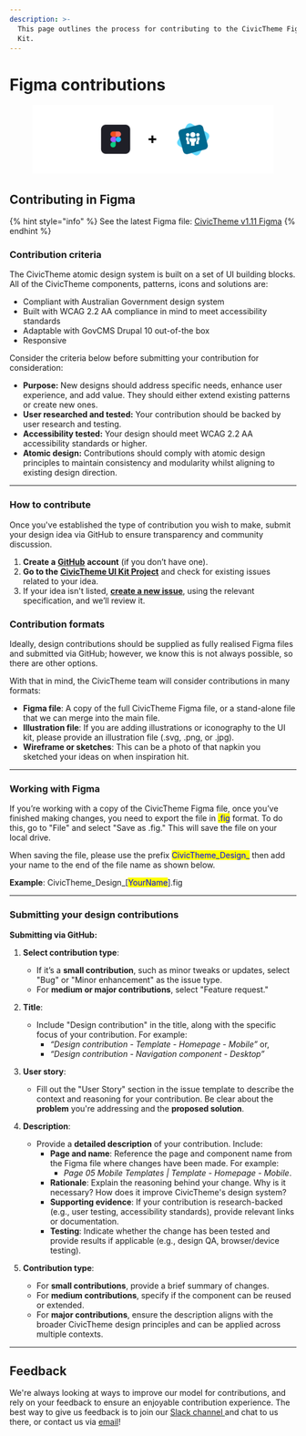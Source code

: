 ```yaml
---
description: >-
  This page outlines the process for contributing to the CivicTheme Figma UI
  Kit.
---
```


# Figma contributions



<figure><img src="../.gitbook/assets/Figma and CivicTheme.png" alt=""><figcaption></figcaption></figure>

## Contributing in Figma

{% hint style="info" %}
See the latest Figma file: [CivicTheme v1.11 Figma](https://www.figma.com/design/HwfKa9eD0oq474wffZYzg4/CivicTheme--Design-System-v1.11?node-id=0-1\&p=f\&t=6cPqnINOz9SUHxvW-0)
{% endhint %}

### Contribution criteria

The CivicTheme atomic design system is built on a set of UI building blocks. All of the CivicTheme components, patterns, icons and solutions are:

* Compliant with Australian Government design system&#x20;
* Built with WCAG 2.2 AA compliance in mind to meet accessibility standards
* &#x20;Adaptable with GovCMS Drupal 10 out-of-the box&#x20;
* Responsive&#x20;

Consider the criteria below before submitting your contribution for consideration: &#x20;

* **Purpose:** New designs should address specific needs, enhance user experience, and add value. They should either extend existing patterns or create new ones.&#x20;
* **User researched and tested:** Your contribution should be backed by user research and testing.
* **Accessibility tested:** Your design should meet WCAG 2.2 AA  accessibility standards or higher.
* **Atomic design:** Contributions should comply with atomic design principles to maintain consistency and modularity whilst aligning to existing design direction.



***

### How to contribute

Once you've established the type of contribution you wish to make, submit your design idea via GitHub to ensure transparency and community discussion.

1. **Create a** [**GitHub**](https://www.github.com) **account** (if you don’t have one).
2. **Go to the** [**CivicTheme UI Kit Project**](https://github.com/orgs/civictheme/projects/1/views/1) and check for existing issues related to your idea.
3. If your idea isn't listed, [**create a new issue**](https://github.com/civictheme/uikit/issues), using the relevant specification, and we’ll review it.

### Contribution formats

Ideally, design contributions should be supplied as fully realised Figma files and submitted via GitHub; however, we know this is not always possible, so there are other options.

With that in mind, the CivicTheme team will consider contributions in many formats:

* **Figma file**: A copy of the full CivicTheme Figma file, or a stand-alone file that we can merge into the main file.
* **Illustration file**: If you are adding illustrations or iconography to the UI kit, please provide an illustration file (.svg, .png, or .jpg).
* **Wireframe or sketches**: This can be a photo of that napkin you sketched your ideas on when inspiration hit.



***

### Working with Figma

If you’re working with a copy of the CivicTheme Figma file, once you’ve finished making changes, you need to export the file in <mark style="color:blue;">.fig</mark> format. To do this, go to "File" and select "Save as .fig." This will save the file on your local drive.

When saving the file, please use the prefix <mark style="color:blue;">CivicTheme\_Design\_</mark> then add your name to the end of the file name as shown below.

**Example**: CivicTheme\_Design\_\[<mark style="color:blue;">YourName</mark>].fig



***

### Submitting your design contributions

**Submitting via GitHub:**

1. **Select contribution type**:
   * If it’s a **small contribution**, such as minor tweaks or updates, select "Bug" or "Minor enhancement" as the issue type.
   * For **medium or major contributions**, select "Feature request."
2. **Title**:
   * Include "Design contribution" in the title, along with the specific focus of your contribution. For example:
     * _“Design contribution - Template - Homepage - Mobile”_ or,
     * _“Design contribution - Navigation component - Desktop”_
3. **User story**:
   * Fill out the "User Story" section in the issue template to describe the context and reasoning for your contribution. Be clear about the **problem** you're addressing and the **proposed solution**.
4. **Description**:
   * Provide a **detailed description** of your contribution. Include:
     * **Page and name**: Reference the page and component name from the Figma file where changes have been made. For example:&#x20;
       * _Page 05 Mobile Templates | Template - Homepage - Mobile_.
     * **Rationale**: Explain the reasoning behind your change. Why is it necessary? How does it improve CivicTheme's design system?
     * **Supporting evidence**: If your contribution is research-backed (e.g., user testing, accessibility standards), provide relevant links or documentation.
     * **Testing**: Indicate whether the change has been tested and provide results if applicable (e.g., design QA, browser/device testing).
5.  **Contribution type**:

    * For **small contributions**, provide a brief summary of changes.
    * For **medium contributions**, specify if the component can be reused or extended.
    * For **major contributions**, ensure the description aligns with the broader CivicTheme design principles and can be applied across multiple contexts.



***

## Feedback

We're always looking at ways to improve our model for contributions, and rely on your feedback to ensure an enjoyable contribution experience. The best way to give us feedback is to join our [Slack channel ](https://drupal.slack.com/archives/C039UV0CQBZ)and chat to us there, or contact us via [email](mailto:support@civictheme.io)!

